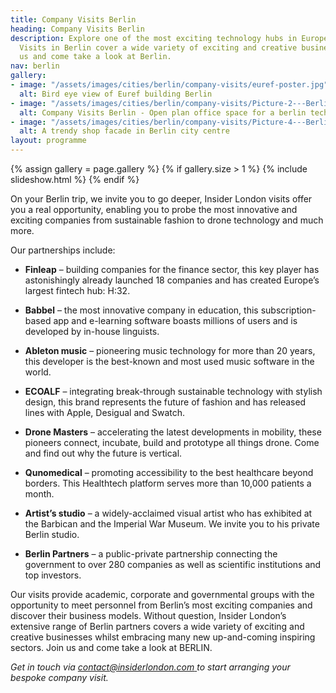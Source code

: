 ```yaml
---
title: Company Visits Berlin
heading: Company Visits Berlin
description: Explore one of the most exciting technology hubs in Europe. Our Company
  Visits in Berlin cover a wide variety of exciting and creative businesses. Join
  us and come take a look at Berlin.
nav: berlin
gallery:
- image: "/assets/images/cities/berlin/company-visits/euref-poster.jpg"
  alt: Bird eye view of Euref building Berlin
- image: "/assets/images/cities/berlin/company-visits/Picture-2---Berlin-Wall-Start-Up-Innovation-Entrepreneurship-Student-Corporate-Study-Trip-Programme.jpg"
  alt: Company Visits Berlin - Open plan office space for a berlin tech company.
- image: "/assets/images/cities/berlin/company-visits/Picture-4---Berlin-Wall-Business-Marketing-Retail-Design-Student-Corporate-Study-Trip-Programme.jpg"
  alt: A trendy shop facade in Berlin city centre
layout: programme
---
```


{% assign gallery = page.gallery %}
{% if gallery.size > 1 %}
  {% include slideshow.html %}
{% endif %}

On your Berlin trip, we invite you to go deeper, Insider London visits offer you a real opportunity, enabling you to probe the most innovative and exciting companies from sustainable fashion to drone technology and much more.

Our partnerships include:

* **Finleap** – building companies for the finance sector, this key player has astonishingly already launched 18 companies and has created Europe’s largest fintech hub: H:32.
* **Babbel** – the most innovative company in education, this subscription-based app and e-learning software boasts millions of users and is developed by in-house linguists.
* **Ableton music** – pioneering music technology for more than 20 years, this developer is the best-known and most used music software in the world.
* **ECOALF** – integrating break-through sustainable technology with stylish design, this brand represents the future of fashion and has released lines with Apple, Desigual and Swatch.

* **Drone Masters** – accelerating the latest developments in mobility, these pioneers connect, incubate, build and prototype all things drone. Come and find out why the future is vertical.
* **Qunomedical** – promoting accessibility to the best healthcare beyond borders. This Healthtech platform serves more than 10,000 patients a month.
* **Artist’s studio** – a widely-acclaimed visual artist who has exhibited at the Barbican and the Imperial War Museum. We invite you to his private Berlin studio.
* **Berlin Partners** – a public-private partnership connecting the government to over 280 companies as well as scientific institutions and top investors.

Our visits provide academic, corporate and governmental groups with the opportunity to meet personnel from Berlin’s most exciting companies and discover their business models. Without question, Insider London’s extensive range of Berlin partners covers a wide variety of exciting and creative businesses whilst embracing many new up-and-coming inspiring sectors. Join us and come take a look at BERLIN.

_Get in touch via [contact@insiderlondon.com ](mailto:contact@insiderlondon.com) to start arranging your bespoke company visit._
